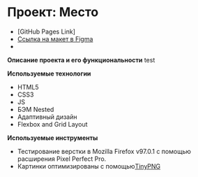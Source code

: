 # Проект: Место

* [GitHub Pages Link]
* [Ссылка на макет в Figma](https://www.figma.com/file/1V8lzi168fbxjb5cm5gVj0/PAGE-SG_ITMO?node-id=0%3A1)
*

**Описание проекта и его функциональности**
test

**Используемые технологии**
* HTML5
* CSS3
* JS
* БЭМ Nested
* Адаптивный дизайн
* Flexbox and Grid Layout

**Используемые инструменты**

* Тестирование верстки в Mozilla Firefox v97.0.1 с помощью расширения Pixel Perfect Pro.
* Картинки оптимизированы с помощью[TinyPNG](https://tinypng.com/)

